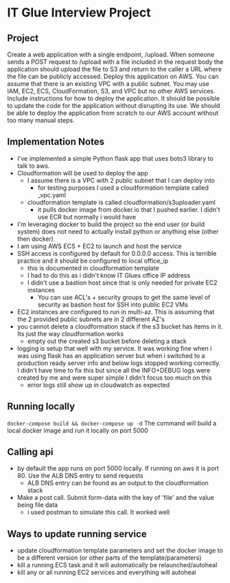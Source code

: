 IT Glue Interview Project
===


Project
---
Create a web application with a single endpoint, /upload. When someone sends a POST request to
/upload with a file included in the request body the application should upload the file to S3 and return
to the caller a URL where the file can be publicly accessed.
Deploy this application on AWS. You can assume that there is an existing VPC with a public subnet.
You may use IAM, EC2, ECS, CloudFormation, S3, and VPC but no other AWS services. Include
instructions for how to deploy the application. It should be possible to update the code for the
application without disrupting its use. We should be able to deploy the application from scratch to our
AWS account without too many manual steps.


Implementation Notes
---
- I've implemented a simple Python flask app that uses boto3 library to talk to aws.
- Cloudformation will be used to deploy the app
    - I assume there is a VPC with 2 public subnet that I can deploy into
        - for testing purposes I used a cloudformation template called _vpc.yaml
    - cloudformation template is called cloudformation/s3uploader.yaml
        - it pulls docker image from docker.io that I pushed earlier. I didn't use ECR but normally i would have
- I'm leveraging docker to build the project so the end user (or build system) does not need to actually install python or anything else (other then docker)
- I am using AWS ECS + EC2 to launch and host the service
- SSH access is configured by default for 0.0.0.0 access. This is terrible practice and it should be configured to local office_ip
    - this is documented in cloudformation template
    - I had to do this as i didn't know IT Glues office IP address
    - I didn't use a bastion host since that is only needed for private EC2 instances
        - You can use ACL's + security groups to get the same level of security as bastion host for SSH into public EC2 VMs
- EC2 instances are configured to run in multi-az. This is assuming that the 2 provided public subnets are in 2 different AZ's
- you cannot delete a cloudformation stack if the s3 bucket has items in it. Its just the way cloudformation works
    - empty out the created s3 bucket before deleting a stack
- logging is setup that well with my service. It was working fine when i was using flask has an application server but when i switched to a production ready
server info and below logs stopped working correctly. I didn't have time to fix this but since all the INFO+DEBUG logs were created by me and were super simple
I didn't focus too much on this
    - error logs still show up in cloudwatch as expected

Running locally
---
```docker-compose build && docker-compose up -d```
The command will build a local docker image and run it locally on port 5000

Calling api
---
- by default the app runs on port 5000 locally. If running on aws it is port 80. Use the ALB DNS entry to send requests
    - ALB DNS entry can be found as an output to the cloudformation stack
- Make a post call. Submit form-data with the key of 'file' and the value being file data
    - i used postman to simulate this call. It worked well


Ways to update running service
---
- update cloudformation template parameters and set the docker image to be a different version (or other parts of the template/parameters)
- kill a running ECS task and it will automatically be relaunched/autoheal
- kill any or all running EC2 services and everything will autoheal
